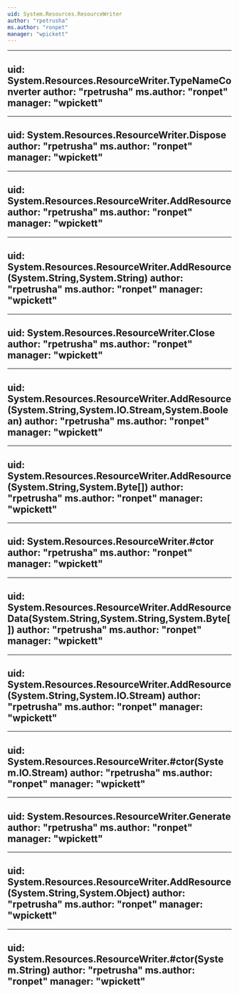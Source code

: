 ```yaml
---
uid: System.Resources.ResourceWriter
author: "rpetrusha"
ms.author: "ronpet"
manager: "wpickett"
---
```


---
uid: System.Resources.ResourceWriter.TypeNameConverter
author: "rpetrusha"
ms.author: "ronpet"
manager: "wpickett"
---

---
uid: System.Resources.ResourceWriter.Dispose
author: "rpetrusha"
ms.author: "ronpet"
manager: "wpickett"
---

---
uid: System.Resources.ResourceWriter.AddResource
author: "rpetrusha"
ms.author: "ronpet"
manager: "wpickett"
---

---
uid: System.Resources.ResourceWriter.AddResource(System.String,System.String)
author: "rpetrusha"
ms.author: "ronpet"
manager: "wpickett"
---

---
uid: System.Resources.ResourceWriter.Close
author: "rpetrusha"
ms.author: "ronpet"
manager: "wpickett"
---

---
uid: System.Resources.ResourceWriter.AddResource(System.String,System.IO.Stream,System.Boolean)
author: "rpetrusha"
ms.author: "ronpet"
manager: "wpickett"
---

---
uid: System.Resources.ResourceWriter.AddResource(System.String,System.Byte[])
author: "rpetrusha"
ms.author: "ronpet"
manager: "wpickett"
---

---
uid: System.Resources.ResourceWriter.#ctor
author: "rpetrusha"
ms.author: "ronpet"
manager: "wpickett"
---

---
uid: System.Resources.ResourceWriter.AddResourceData(System.String,System.String,System.Byte[])
author: "rpetrusha"
ms.author: "ronpet"
manager: "wpickett"
---

---
uid: System.Resources.ResourceWriter.AddResource(System.String,System.IO.Stream)
author: "rpetrusha"
ms.author: "ronpet"
manager: "wpickett"
---

---
uid: System.Resources.ResourceWriter.#ctor(System.IO.Stream)
author: "rpetrusha"
ms.author: "ronpet"
manager: "wpickett"
---

---
uid: System.Resources.ResourceWriter.Generate
author: "rpetrusha"
ms.author: "ronpet"
manager: "wpickett"
---

---
uid: System.Resources.ResourceWriter.AddResource(System.String,System.Object)
author: "rpetrusha"
ms.author: "ronpet"
manager: "wpickett"
---

---
uid: System.Resources.ResourceWriter.#ctor(System.String)
author: "rpetrusha"
ms.author: "ronpet"
manager: "wpickett"
---
